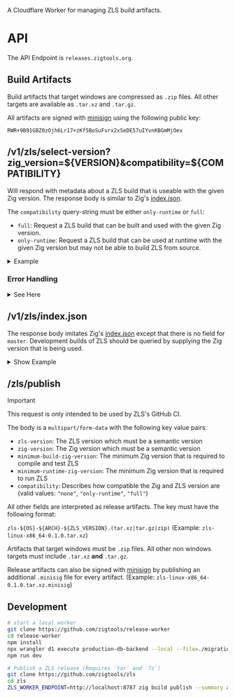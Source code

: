 A Cloudflare Worker for managing ZLS build artifacts.

# API

The API Endpoint is `releases.zigtools.org`.

## Build Artifacts

Build artifacts that target windows are compressed as `.zip` files. All other targets are available as `.tar.xz` and `.tar.gz`.

All artifacts are signed with [minisign](https://jedisct1.github.io/minisign/) using the following public key:
```
RWR+9B91GBZ0zOjh6Lr17+zKf5BoSuFvrx2xSeDE57uIYvnKBGmMjOex
```

## /v1/zls/select-version?zig_version=${VERSION}&compatibility=${COMPATIBILITY}

Will respond with metadata about a ZLS build that is useable with the given Zig version.
The response body is similar to Zig's [index.json](https://ziglang.org/download/index.json).

The `compatibility` query-string must be either `only-runtime` or `full`:

- `full`: Request a ZLS build that can be built and used with the given Zig version.
- `only-runtime`: Request a ZLS build that can be used at runtime with the given Zig version but may not be able to build ZLS from source.

<details>
  <summary>Example</summary>
  
  ```bash
  curl "https://releases.zigtools.org/v1/zls/select-version?zig_version=0.13.0-dev.7%2B73c6c13a&compatibility=only-runtime" # 0.13.0-dev.7+73c6c13a
  ```
  
  ```json
  {
    "version": "0.12.0",
    "date": "2024-04-26",
    "windows-x86_64": {
      "tarball": "https://builds.zigtools.org/zls-windows-x86_64-0.12.0.zip",
      "shasum": "9656942a98e6d582b8e1d7486d0d3523ee80b0120d4a1d0740e963e45ea88954",
      "size": "3697303"
    },
    "windows-x86": {
      "tarball": "https://builds.zigtools.org/zls-windows-x86-0.12.0.zip",
      "shasum": "4a27fa034f0d2c0f32481eb4b32e198b68115440d501b126463bfa72000c4b38",
      "size": "3850972"
    },
    "linux-x86_64": {
      "tarball": "https://builds.zigtools.org/zls-linux-x86_64-0.12.0.tar.xz",
      "shasum": "3a055bc2ead457d45d71fe16d63166ac9586beea2728ac2af12e0fd8217fbe2e",
      "size": "3241444"
    },
    "macos-x86_64": {
      "tarball": "https://builds.zigtools.org/zls-macos-x86_64-0.12.0.tar.xz",
      "shasum": "6360f923e6e9a68ad317a73bd2990bc3e445c0815ec1c914329a188385660f3a",
      "size": "1038340"
    },
    "linux-x86": {
      "tarball": "https://builds.zigtools.org/zls-linux-x86-0.12.0.tar.xz",
      "shasum": "1d9905c22787242273c6064a76032b8eb9357150c2fd24d1442c70a21f686f39",
      "size": "3308004"
    },
    "linux-aarch64": {
      "tarball": "https://builds.zigtools.org/zls-linux-aarch64-0.12.0.tar.xz",
      "shasum": "9f34884ff22791c2f7c2c7acbe7b9497c4c15321c6ce9c769346b4f4c3d73172",
      "size": "3059812"
    },
    "macos-aarch64": {
      "tarball": "https://builds.zigtools.org/zls-macos-aarch64-0.12.0.tar.xz",
      "shasum": "2e672621bfa671e25a5343b2102cd8a671bebcb7b88c9088d86eecba7bc94bac",
      "size": "913236"
    },
    "wasi-wasm32": {
      "tarball": "https://builds.zigtools.org/zls-wasi-wasm32-0.12.0.tar.xz",
      "shasum": "d81151910728a5b0bd36f0d3f135ad53b6456e5ae26e211ca99fe6156631f93c",
      "size": "2235120"
    }
  }
  ```
  
</details>

### Error Handling

<details>
  <summary> See Here</summary>

The `/v1/zls/select-version` request may be unable to respond with a compatible Zig version.

If the request is valid but cannot be satified, a JSON response with an `code` and `message` field will be send.

```bash
curl "https://releases.zigtools.org/v1/zls/select-version?zig_version=0.30.0&compatibility=full"
```

```json
{
  "code": 1,
  "message": "ZLS 0.30.* does not exist (yet)"
}
```

#### Unsupported

This error _should_ only occur when specifying a very old Zig version like `0.8.0`. Please open an issue when encounting this error on recent Zig versions.

```json
{
  "code": 0,
  "message": "Zig ${ZIG_VERSION} is not supported by ZLS"
}
```

#### Unsupported Release Cycle

The most common scenario for this error is after Zig has tagged a new release but ZLS hasn't updated yet.

Let's say that Zig `0.12.0` has been released but ZLS not yet released ZLS `0.12.0`. ZLS's latest build is therefore a `0.12.0-dev` build.
A request with `?zig_version=0.13.0-dev` will error because there is no ZLS `0.12.*` or ZLS `0.13.0-dev` builds.

Version Order Guide: `0.12.0-dev` < `0.12.0` < `0.13.0-dev` < `0.13.0`

```json
{
  "code": 1,
  "message": "No builds for the ${ZIG_MAJOR_VERSION}.${ZIG_MINOR_VERSION} release cycle are available"
}
```

This error only occurs on development/nightly builds of Zig.

#### Incompatible development build

The version selection algorithm has identified the given Zig version as incompatible with any available ZLS build. When encountering this error on the latest Zig master version, it usually means that a breaking change occured that needs ZLS to be updated.

```json
{
  "code": 2,
  "message": "Zig ${ZIG_VERSION} has no compatible ZLS build (yet)"
}
```

This error only occurs on development/nightly builds of Zig.

#### Incompatible tagged release

```json
{
  "code": 3,
  "message": "ZLS ${ZIG_MAJOR_VERSION}.${ZIG_MINOR_VERSION}.* does not exist (yet)"
}
```

This error only occurs on tagged releases of Zig.

</details>

## /v1/zls/index.json

The response body imitates Zig's [index.json](https://ziglang.org/download/index.json) except that there is no field for `master`. Development builds of ZLS should be queried by supplying the Zig version that is being used.

<details>
  <summary>Show Example</summary>
  
  ```bash
  curl "https://releases.zigtools.org/v1/zls/index.json"
  ```
  
  ```json
  {
    "0.13.0": {
      "date": "2024-06-09",
      "x86_64-windows": {
        "tarball": "https://builds.zigtools.org/zls-windows-x86_64-0.13.0.zip",
        "shasum": "d87ed0834df3c30feae976843f0c6640acd31af1f31c0917907f7bfebae5bd14",
        "size": "3773703"
      },
      "x86_64-linux": {
        "tarball": "https://builds.zigtools.org/zls-linux-x86_64-0.13.0.tar.xz",
        "shasum": "ec4c1b45caf88e2bcb9ebb16c670603cc596e4f621b96184dfbe837b39cd8410",
        "size": "3292516"
      },
      "x86_64-macos": {
        "tarball": "https://builds.zigtools.org/zls-macos-x86_64-0.13.0.tar.xz",
        "shasum": "4b63854d6b76810abd2563706e7d768efc7111e44dd8b371d49198e627697a13",
        "size": "1047656"
      },
      "x86-windows": {
        "tarball": "https://builds.zigtools.org/zls-windows-x86-0.13.0.zip",
        "shasum": "8d71f0fde1238082ee3b7fb5d9e361411183fad2d7a55a78b403ed7cd4fc2d13",
        "size": "3876223"
      },
      "x86-linux": {
        "tarball": "https://builds.zigtools.org/zls-linux-x86-0.13.0.tar.xz",
        "shasum": "9b1632f53528ec29b214286a6056ba1b352737335311926c48317daf1f73f234",
        "size": "3342824"
      },
      "aarch64-linux": {
        "tarball": "https://builds.zigtools.org/zls-linux-aarch64-0.13.0.tar.xz",
        "shasum": "8e258711168c2e3e7e81d6074663cfe291309b779928aaa4c66aed1affeba1aa",
        "size": "3117620"
      },
      "aarch64-macos": {
        "tarball": "https://builds.zigtools.org/zls-macos-aarch64-0.13.0.tar.xz",
        "shasum": "9848514524f5e5d33997ac280b7d92388407209d4b8d4be3866dc3cf30ca6ca8",
        "size": "929348"
      },
      "wasm32-wasi": {
        "tarball": "https://builds.zigtools.org/zls-wasi-wasm32-0.13.0.tar.xz",
        "shasum": "ed2af8a5c8661a3eeaa5d498db150c237fe721dd5f48f99ec14833c2b5208493",
        "size": "2231904"
      }
    },
    "0.12.0": {
      "date": "2024-06-08",
      "aarch64-linux": {
        "tarball": "https://builds.zigtools.org/zls-linux-aarch64-0.12.0.tar.xz",
        "shasum": "ea81ee5c64c8b39aaf23c26d641e263470738d76bee945db9f7207bad10f6d6f",
        "size": "3058360"
      },
      "x86-linux": {
        "tarball": "https://builds.zigtools.org/zls-linux-x86-0.12.0.tar.xz",
        "shasum": "f9ed28d9eb12701b85aafd1956d0d2622086a11761a68561de26677f6410ae6c",
        "size": "3307028"
      },
      "x86_64-linux": {
        "tarball": "https://builds.zigtools.org/zls-linux-x86_64-0.12.0.tar.xz",
        "shasum": "a1049798c9d3b14760f24de5c0a6b5a176abd404979828342b7319939563dfaa",
        "size": "3238880"
      },
      "aarch64-macos": {
        "tarball": "https://builds.zigtools.org/zls-macos-aarch64-0.12.0.tar.xz",
        "shasum": "48892e8e75ebd8cbe1d82548e20094c4c9f7f1b81fdabe18b430f334d93dc76c",
        "size": "912760"
      },
      "x86_64-macos": {
        "tarball": "https://builds.zigtools.org/zls-macos-x86_64-0.12.0.tar.xz",
        "shasum": "6c6b24d2d57de6fcae8c44d8c484a359262b4a46339fe339a6fade433fc7c6b6",
        "size": "1038668"
      },
      "wasm32-wasi": {
        "tarball": "https://builds.zigtools.org/zls-wasi-wasm32-0.12.0.tar.xz",
        "shasum": "82f9fa4394676c25e4b090253f4bcc811f2cc0186abef6e29e90d908af5c60a8",
        "size": "2235168"
      },
      "x86-windows": {
        "tarball": "https://builds.zigtools.org/zls-windows-x86-0.12.0.zip",
        "shasum": "38bf431c3d8eb484458c77a8b7517a44d1bdbc8e1b85d664f8e8f616d94a92c0",
        "size": "3850972"
      },
      "x86_64-windows": {
        "tarball": "https://builds.zigtools.org/zls-windows-x86_64-0.12.0.zip",
        "shasum": "3ff600660081c1867a83a800d22ad784849d1bee2e18bbe4495b95164e3de136",
        "size": "3697303"
      }
    },
    "0.11.0": {
      "date": "2024-06-08",
      "aarch64-linux": {
        "tarball": "https://builds.zigtools.org/zls-linux-aarch64-0.11.0.tar.xz",
        "shasum": "43184d2d324b27d2f18b72818676b367e6633264a0f4d74d1249b8a0824d1e1c",
        "size": "2871712"
      },
      "x86-linux": {
        "tarball": "https://builds.zigtools.org/zls-linux-x86-0.11.0.tar.xz",
        "shasum": "580e8de3980778dc77aa0a77fb60efc0c71a17e12987f43379b326fc4c5dcf6c",
        "size": "2954488"
      },
      "x86_64-linux": {
        "tarball": "https://builds.zigtools.org/zls-linux-x86_64-0.11.0.tar.xz",
        "shasum": "bd65d0cd79e83395b98035991b100821589b07ed8716fb2a44b1e234c9167f3f",
        "size": "2965448"
      },
      "aarch64-macos": {
        "tarball": "https://builds.zigtools.org/zls-macos-aarch64-0.11.0.tar.xz",
        "shasum": "5152757727a958e6991b09fee4fb1b89c42b0e1c19f6b866e3567a83a126851c",
        "size": "1605664"
      },
      "x86_64-macos": {
        "tarball": "https://builds.zigtools.org/zls-macos-x86_64-0.11.0.tar.xz",
        "shasum": "8d3d83c8e1fc7a13d0c58624a9a0bdb289771c3714d01d7aace24277c95e70fb",
        "size": "1746000"
      },
      "wasm32-wasi": {
        "tarball": "https://builds.zigtools.org/zls-wasi-wasm32-0.11.0.tar.xz",
        "shasum": "06e13738a34625fe36dd397dc095c8dd986ba49c214574d5a7d04aa0a5ca669d",
        "size": "2799028"
      },
      "x86-windows": {
        "tarball": "https://builds.zigtools.org/zls-windows-x86-0.11.0.zip",
        "shasum": "8fd720f60de35e59ea3ac465d83fe4c15fd002a3abd5c259abd1cabf30756626",
        "size": "4530355"
      },
      "x86_64-windows": {
        "tarball": "https://builds.zigtools.org/zls-windows-x86_64-0.11.0.zip",
        "shasum": "b14608a9541e89cbe8993ff22a6e3cf6248dd326cc5d42c4ee5469f2933e155b",
        "size": "4186972"
      }
    },
    "0.10.0": {
      "date": "2024-06-08",
      "x86-linux": {
        "tarball": "https://builds.zigtools.org/zls-linux-x86-0.10.0.tar.xz",
        "shasum": "dfc6f2d791b84ff7bd7bfe24e17bc1fed430b6f2db7d8a31735fa19c892334e4",
        "size": "1142116"
      },
      "x86_64-linux": {
        "tarball": "https://builds.zigtools.org/zls-linux-x86_64-0.10.0.tar.xz",
        "shasum": "9a6cda8a9dc4b536f76439285541ad197eb30f67b0df47746411043c48091351",
        "size": "1168192"
      },
      "aarch64-macos": {
        "tarball": "https://builds.zigtools.org/zls-macos-aarch64-0.10.0.tar.xz",
        "shasum": "543c9f7d8895ab12b8c0b860601513c54d354ffd558a439fed9152af74c65ce6",
        "size": "378028"
      },
      "x86_64-macos": {
        "tarball": "https://builds.zigtools.org/zls-macos-x86_64-0.10.0.tar.xz",
        "shasum": "bebd917db44e8fff8daf5aab9f06dbee183dad1ce351bc6ecb264ccae710d951",
        "size": "486076"
      },
      "x86-windows": {
        "tarball": "https://builds.zigtools.org/zls-windows-x86-0.10.0.zip",
        "shasum": "8b1e20ddf16419d956473830c450dbe6eb3f9022404b65a85bc0707437419405",
        "size": "1645296"
      },
      "x86_64-windows": {
        "tarball": "https://builds.zigtools.org/zls-windows-x86_64-0.10.0.zip",
        "shasum": "f9a29b8e5a743282112c53caa28de7f8534e4c83cf801011263202266fc5ff2e",
        "size": "1582483"
      }
    },
    "0.9.0": {
      "date": "2024-06-08",
      "x86_64-linux": {
        "tarball": "https://builds.zigtools.org/zls-linux-x86_64-0.9.0.tar.xz",
        "shasum": "0bb16e2e3a1c4dab22b1d6b25deeefd2212abcc2e88702a3f58705164703a7f8",
        "size": "1145776"
      },
      "x86.tar-linux": {
        "tarball": "https://builds.zigtools.org/zls-linux-x86.tar-0.9.0.tar.xz",
        "shasum": "4596d0fcf236da331fa3afd9f282ac2492f22469f1b673465035b80850f4bd01",
        "size": "1187788"
      },
      "x86_64-macos": {
        "tarball": "https://builds.zigtools.org/zls-macos-x86_64-0.9.0.tar.xz",
        "shasum": "d8f2e8deda1751d7d46979b686784ebd5c843a9ba8f0bce69424351c4bfbea5f",
        "size": "417592"
      },
      "x86-windows": {
        "tarball": "https://builds.zigtools.org/zls-windows-x86-0.9.0.zip",
        "shasum": "30cdf11c1c4cfe8ec260596dbf80ec498740ecd7fce6a025006176e21a90cd52",
        "size": "1648827"
      },
      "x86_64-windows": {
        "tarball": "https://builds.zigtools.org/zls-windows-x86_64-0.9.0.zip",
        "shasum": "0a99b39124c536fc277208b71c1ddb82a8ba29aa9de1df5a4e824d633420f62e",
        "size": "1627474"
      }
    }
  }
  ```
  
</details>

## /zls/publish

> [!IMPORTANT]
> This request is only intended to be used by ZLS's GitHub CI.

The body is a `multipart/form-data` with the following key value pairs:

- `zls-version`: The ZLS version which must be a semantic version
- `zig-version`: The Zig version which must be a semantic version
- `minimum-build-zig-version`: The minimum Zig version that is required to compile and test ZLS
- `minimum-runtime-zig-version`: The minimum Zig version that is required to run ZLS
- `compatibility`: Describes how compatible the Zig and ZLS version are (valid values: `"none"`, `"only-runtime"`, `"full"`)

All other fields are interpreted as release artifacts. The key must have the following format:

`zls-${OS}-${ARCH}-${ZLS_VERSION}.(tar.xz|tar.gz|zip)` (Example: `zls-linux-x86_64-0.1.0.tar.xz`)

Artifacts that target windows must be `.zip` files. All other non windows targets must include `.tar.xz` **and** `.tar.gz`.

Release artifacts can also be signed with [minisign](https://jedisct1.github.io/minisign/) by publishing an additional `.minisig` file for every artifact. (Example: `zls-linux-x86_64-0.1.0.tar.xz.minisig`)

## Development

```bash
# start a local worker
git clone https://github.com/zigtools/release-worker
cd release-worker
npm install
npx wrangler d1 execute production-db-backend --local --file=./migrations/0000_initial.sql
npm run dev
```

```bash
# Publish a ZLS release (Requires `tar` and `7z`)
git clone https://github.com/zigtools/zls
cd zls
ZLS_WORKER_ENDPOINT=http://localhost:8787 zig build publish --summary all
```
